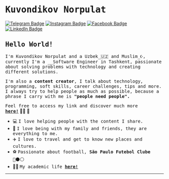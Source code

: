 # <samp>Kuvondikov Norpulat</samp>

[![Telegram Badge](https://img.shields.io/badge/Telegram-%23E4405F.svg?&style=flat-square&logo=telegram&logoColor=white&color=071A2C&link=https://t.me/kuvondikov_n)](https://t.me/kuvondikov_n)
[![Instagram Badge](https://img.shields.io/badge/Instagram-%23E4405F.svg?&style=flat-square&logo=instagram&logoColor=white&color=071A2C&link=https://www.instagram.com/kuvondikov_n)](https://www.instagram.com/kuvondikov_n)
[![Facebook Badge](https://img.shields.io/badge/Facebook-%23E4405F.svg?&style=flat-square&logo=facebook&logoColor=white&color=071A2C&link=https://www.facebook.com/kuvondikovN)](https://www.facebook.com/kuvondikovN)
[![LinkedIn Badge](https://img.shields.io/badge/LinkedIn-%23E4405F.svg?&style=flat-square&logo=linkedin&logoColor=white&color=071A2C&link=https://www.linkedin.com/in/norpulat-kuvondikov-311929293)](https://www.linkedin.com/in/norpulat-kuvondikov-311929293)

## <samp>Hello World!</samp>

<samp>I'm Kuvondikov Norpulat and a Uzbek_🇺🇿 and Muslim_☪️, currently I'm a __Software Engineer in Tashkent, passionate about solving problems with technology and creating different solutions.

<samp>I'm also a __content creator__, I talk about technology, programming, soft skills, career challenges, tips and more. I always try to help people as much as possible, because a phrase I carry with me is __"people need people".__</samp>
  
<samp>Feel free to access my link and discover much more [__here!__](https://beacons.ai/mupezzuol/)</samp>&nbsp;👨‍💻&nbsp;🚀

- 💻&nbsp;<samp>I love helping people with the content I share.</samp>
- 🏡&nbsp;<samp>I love being with my family and friends, they are everything to me.</samp>
- ✈️&nbsp;<samp>I love to travel and get to know new places and cultures.</samp>
- ⚽&nbsp;<samp>Passionate about football, __São Paulo Futebol Clube__ 🔴⚫️⚪️</samp>
- 👨‍🎓&nbsp;<samp>My academic life [__here!__](https://github.com/mupezzuol/list-of-courses-certifications)</samp>

---
